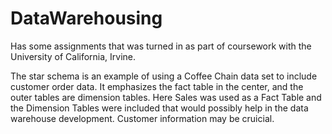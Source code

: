 # DataWarehousing
Has some assignments that was turned in as part of coursework with the University of California, Irvine. 

The star schema is an example of using a Coffee Chain data set to include customer order data. It emphasizes the fact table in the center, and the outer tables are dimension tables. Here Sales was used as a Fact Table and the Dimension Tables were included that would possibly help in the data warehouse development. Customer information may be cruicial. 
